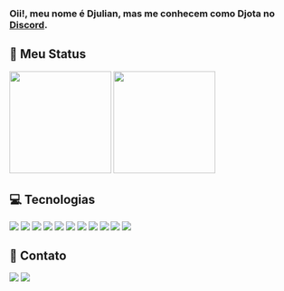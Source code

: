 ### Oii!, meu nome é Djulian, mas me conhecem como Djota no [Discord](https://discord.com).

## 🎇 Meu Status
<div>
  <img height="180em" src="https://github-readme-stats.vercel.app/api?username=DjulianCampos&show_icons=true&theme=dark&include_all_commits=true&count_private=true"/>
  <img height="180em" src="https://github-readme-stats.vercel.app/api/top-langs/?username=DjulianCampos&layout=compact&langs_count=7&theme=dark"/>
</div>

 ## 💻 Tecnologias
<div>
<img src="https://img.shields.io/badge/GitHub-100000?style=for-the-badge&logo=github&logoColor=white">
<img src="https://img.shields.io/badge/HTML5-E34F26?style=for-the-badge&logo=html5&logoColor=white">
<img src="https://img.shields.io/badge/CSS3-1572B6?style=for-the-badge&logo=css3&logoColor=white">
<img src="https://img.shields.io/badge/Bootstrap-563D7C?style=for-the-badge&logo=bootstrap&logoColor=white">
<img src="https://img.shields.io/badge/Node.js-43853D?style=for-the-badge&logo=node.js&logoColor=white">
<img src="https://img.shields.io/badge/JavaScript-F7DF1E?style=for-the-badge&logo=javascript&logoColor=black">
<img src="https://img.shields.io/badge/VisualStudioCode-0078d7.svg?style=for-the-badge&logo=visual-studio-code&logoColor=white">
<img src="https://img.shields.io/badge/git-%23F05033.svg?style=for-the-badge&logo=git&logoColor=white">
<img src="https://img.shields.io/badge/firebase-%23039BE5.svg?style=for-the-badge&logo=firebase">
<img src="https://img.shields.io/badge/Windows-0078D6?style=for-the-badge&logo=windows&logoColor=white">
<img src="https://img.shields.io/badge/markdown-%23000000.svg?style=for-the-badge&logo=markdown&logoColor=white">
</div>

## 📲 Contato

<div>
  <img href="https://discord.gg/Wy67jusptd" src="https://img.shields.io/badge/Discord-7289DA?style=for-the-badge&logo=discord&logoColor=white">
  <img href="https://instagram.com/dejulinc" src="https://img.shields.io/badge/-Instagram-%23E4405F?style=for-the-badge&logo=instagram&logoColor=white">
</div>
